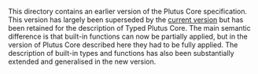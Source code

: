 This directory contains an earlier version of the Plutus Core specification.
This version has largely been superseded by the [current
version](../plutus-core-spec) but has been retained for the description of Typed
Plutus Core. The main semantic difference is that built-in functions can now be
partially applied, but in the version of Plutus Core described here they had to
be fully applied.  The description of built-in types and functions has also been
substantially extended and generalised in the new version.